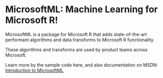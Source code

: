 # MicrosoftML: Machine Learning for Microsoft R!

MicrosoftML is a package for Microsoft R that adds state-of-the-art performant algorithms and data transforms to Microsoft R functionality.

These algorithms and transforms are used by product teams across Microsoft. 

Learn more by the sample code here, and also documentation on MSDN: [Introduction to MicrosoftML](https://msdn.microsoft.com/en-us/microsoft-r/microsoftml-introduction)

